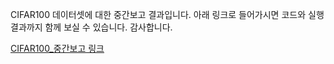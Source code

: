 CIFAR100 데이터셋에 대한 중간보고 결과입니다.
아래 링크로 들어가시면 코드와 실행결과까지 함께 보실 수 있습니다.
감사합니다.

[CIFAR100_중간보고 링크](https://colab.research.google.com/drive/1LdZVZgT5ywmCmXh8Z6M9d1luamIKiviY#scrollTo=CgUFWVgFkvHs)
